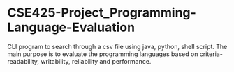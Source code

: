 # CSE425-Project_Programming-Language-Evaluation
CLI program to search through a csv file using java, python, shell script. The main purpose is to evaluate the programming languages based on criteria- readability, writability, reliability and performance.
